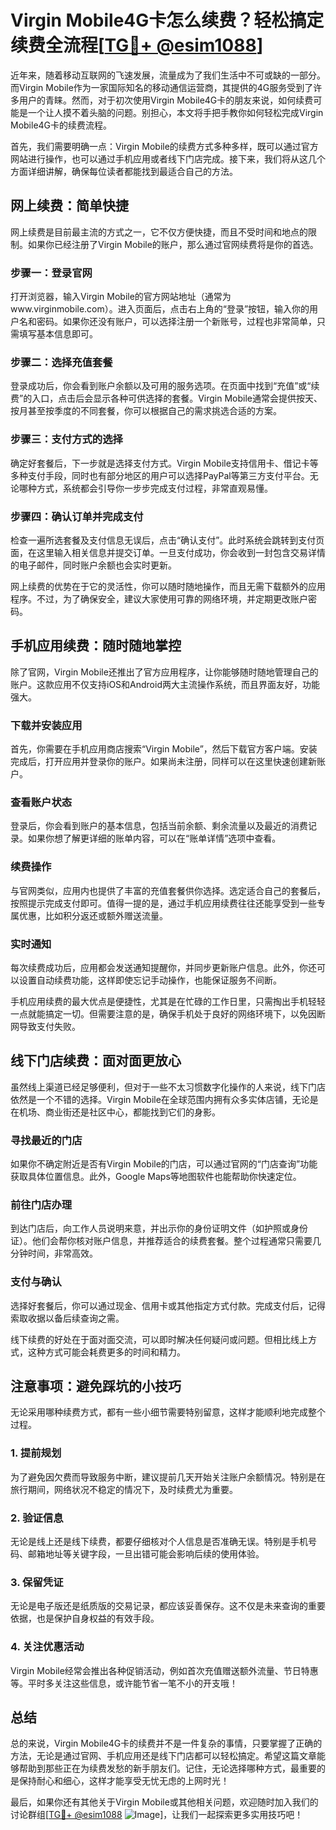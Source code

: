 # Virgin Mobile4G卡怎么续费？轻松搞定续费全流程[[TG💪+ @esim1088](https://t.me/s/esim1088)]

近年来，随着移动互联网的飞速发展，流量成为了我们生活中不可或缺的一部分。而Virgin Mobile作为一家国际知名的移动通信运营商，其提供的4G服务受到了许多用户的青睐。然而，对于初次使用Virgin Mobile4G卡的朋友来说，如何续费可能是一个让人摸不着头脑的问题。别担心，本文将手把手教你如何轻松完成Virgin Mobile4G卡的续费流程。

首先，我们需要明确一点：Virgin Mobile的续费方式多种多样，既可以通过官方网站进行操作，也可以通过手机应用或者线下门店完成。接下来，我们将从这几个方面详细讲解，确保每位读者都能找到最适合自己的方法。

## 网上续费：简单快捷

网上续费是目前最主流的方式之一，它不仅方便快捷，而且不受时间和地点的限制。如果你已经注册了Virgin Mobile的账户，那么通过官网续费将是你的首选。

### 步骤一：登录官网

打开浏览器，输入Virgin Mobile的官方网站地址（通常为www.virginmobile.com）。进入页面后，点击右上角的“登录”按钮，输入你的用户名和密码。如果你还没有账户，可以选择注册一个新账号，过程也非常简单，只需填写基本信息即可。

### 步骤二：选择充值套餐

登录成功后，你会看到账户余额以及可用的服务选项。在页面中找到“充值”或“续费”的入口，点击后会显示各种可供选择的套餐。Virgin Mobile通常会提供按天、按月甚至按季度的不同套餐，你可以根据自己的需求挑选合适的方案。

### 步骤三：支付方式的选择

确定好套餐后，下一步就是选择支付方式。Virgin Mobile支持信用卡、借记卡等多种支付手段，同时也有部分地区的用户可以选择PayPal等第三方支付平台。无论哪种方式，系统都会引导你一步步完成支付过程，非常直观易懂。

### 步骤四：确认订单并完成支付

检查一遍所选套餐及支付信息无误后，点击“确认支付”。此时系统会跳转到支付页面，在这里输入相关信息并提交订单。一旦支付成功，你会收到一封包含交易详情的电子邮件，同时账户余额也会实时更新。

网上续费的优势在于它的灵活性，你可以随时随地操作，而且无需下载额外的应用程序。不过，为了确保安全，建议大家使用可靠的网络环境，并定期更改账户密码。

## 手机应用续费：随时随地掌控

除了官网，Virgin Mobile还推出了官方应用程序，让你能够随时随地管理自己的账户。这款应用不仅支持iOS和Android两大主流操作系统，而且界面友好，功能强大。

### 下载并安装应用

首先，你需要在手机应用商店搜索“Virgin Mobile”，然后下载官方客户端。安装完成后，打开应用并登录你的账户。如果尚未注册，同样可以在这里快速创建新账户。

### 查看账户状态

登录后，你会看到账户的基本信息，包括当前余额、剩余流量以及最近的消费记录。如果你想了解更详细的账单内容，可以在“账单详情”选项中查看。

### 续费操作

与官网类似，应用内也提供了丰富的充值套餐供你选择。选定适合自己的套餐后，按照提示完成支付即可。值得一提的是，通过手机应用续费往往还能享受到一些专属优惠，比如积分返还或额外赠送流量。

### 实时通知

每次续费成功后，应用都会发送通知提醒你，并同步更新账户信息。此外，你还可以设置自动续费功能，这样即使忘记手动操作，也能保证服务不间断。

手机应用续费的最大优点是便捷性，尤其是在忙碌的工作日里，只需掏出手机轻轻一点就能搞定一切。但需要注意的是，确保手机处于良好的网络环境下，以免因断网导致支付失败。

## 线下门店续费：面对面更放心

虽然线上渠道已经足够便利，但对于一些不太习惯数字化操作的人来说，线下门店依然是一个不错的选择。Virgin Mobile在全球范围内拥有众多实体店铺，无论是在机场、商业街还是社区中心，都能找到它们的身影。

### 寻找最近的门店

如果你不确定附近是否有Virgin Mobile的门店，可以通过官网的“门店查询”功能获取具体位置信息。此外，Google Maps等地图软件也能帮助你快速定位。

### 前往门店办理

到达门店后，向工作人员说明来意，并出示你的身份证明文件（如护照或身份证）。他们会帮你核对账户信息，并推荐适合的续费套餐。整个过程通常只需要几分钟时间，非常高效。

### 支付与确认

选择好套餐后，你可以通过现金、信用卡或其他指定方式付款。完成支付后，记得索取收据以备后续查询之需。

线下续费的好处在于面对面交流，可以即时解决任何疑问或问题。但相比线上方式，这种方式可能会耗费更多的时间和精力。

## 注意事项：避免踩坑的小技巧

无论采用哪种续费方式，都有一些小细节需要特别留意，这样才能顺利地完成整个过程。

### 1. 提前规划

为了避免因欠费而导致服务中断，建议提前几天开始关注账户余额情况。特别是在旅行期间，网络状况不稳定的情况下，及时续费尤为重要。

### 2. 验证信息

无论是线上还是线下续费，都要仔细核对个人信息是否准确无误。特别是手机号码、邮箱地址等关键字段，一旦出错可能会影响后续的使用体验。

### 3. 保留凭证

无论是电子版还是纸质版的交易记录，都应该妥善保存。这不仅是未来查询的重要依据，也是保护自身权益的有效手段。

### 4. 关注优惠活动

Virgin Mobile经常会推出各种促销活动，例如首次充值赠送额外流量、节日特惠等。平时多关注这些信息，或许能节省一笔不小的开支哦！

## 总结

总的来说，Virgin Mobile4G卡的续费并不是一件复杂的事情，只要掌握了正确的方法，无论是通过官网、手机应用还是线下门店都可以轻松搞定。希望这篇文章能够帮助到那些正在为续费发愁的新手朋友们。记住，无论选择哪种方式，最重要的是保持耐心和细心，这样才能享受无忧无虑的上网时光！

最后，如果你还有其他关于Virgin Mobile或其他相关问题，欢迎随时加入我们的讨论群组[[TG💪+ @esim1088](https://t.me/s/esim1088) ![Image](https://i.postimg.cc/4NQfJmqS/Snipaste-2025-05-13-00-14-12.png)]，让我们一起探索更多实用技巧吧！